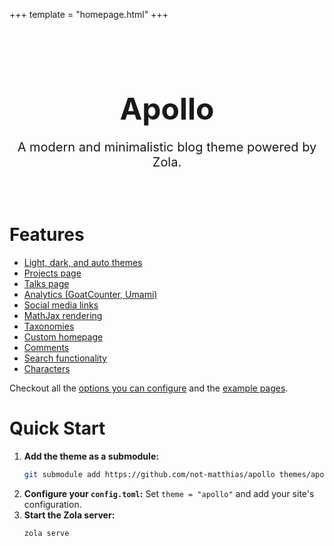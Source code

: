 +++
template = "homepage.html"
+++

<style>
.homepage-hero {
    text-align: center;
    padding: 2rem 0;
}

.homepage-hero-title {
    font-size: 3rem;
    margin-bottom: 1rem;
}

.homepage-hero-subtitle {
    font-size: 1.25rem;
    margin-bottom: 1rem;

</style>

<div class="homepage-hero">
    <h1 class="homepage-hero-title">Apollo</h1>
    <p class="homepage-hero-subtitle">A modern and minimalistic blog theme powered by Zola.</p>
</div>

# Features

- [Light, dark, and auto themes](@/posts/configuration.md#theme-mode-theme)
- [Projects page](@/projects/_index.md)
- [Talks page](https://not-matthias.github.io/talks/)
- [Analytics (GoatCounter, Umami)](@/posts/configuration.md#analytics)
- [Social media links](@/posts/configuration.md#socials)
- [MathJax rendering](@/posts/math-symbol.md)
- [Taxonomies](/apollo/tags)
- [Custom homepage](@/posts/custom-homepage.md)
- [Comments](@/posts/configuration.md#comments-comment)
- [Search functionality](@/posts/configuration.md#search-build-search-index)
- [Characters](@/posts/configuration.md#character-shortcodes)

Checkout all the [options you can configure](@/posts/configuration.md) and the [example pages](@/posts/_index.md).

# Quick Start

1.  **Add the theme as a submodule:**
    ```bash
    git submodule add https://github.com/not-matthias/apollo themes/apollo
    ```
2.  **Configure your `config.toml`:**
    Set `theme = "apollo"` and add your site's configuration.
3.  **Start the Zola server:**
    ```bash
    zola serve
    ```
